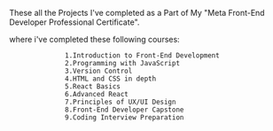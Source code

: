 These all the Projects I've completed as a Part of My "Meta Front-End Developer Professional Certificate".

where i've completed these following courses:

                  1.Introduction to Front-End Development
                  2.Programming with JavaScript
                  3.Version Control
                  4.HTML and CSS in depth
                  5.React Basics
                  6.Advanced React
                  7.Principles of UX/UI Design
                  8.Front-End Developer Capstone
                  9.Coding Interview Preparation
